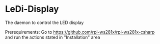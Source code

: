 # LeDi-Display
The daemon to control the LED display

Prerequirements:
Go to https://github.com/rpi-ws281x/rpi-ws281x-csharp and run the actions stated in "Installation" area